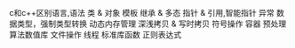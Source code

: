 c和c++区别语言,语法
类 & 对象
模板
继承 & 多态
指针 & 引用,智能指针
异常
数据类型，强制类型转换
动态内存管理
深浅拷贝 & 写时拷贝
符号操作
容器
预处理
算法数值库
文件操作
线程
标准库函数
正则表达式
